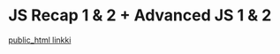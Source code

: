 # JS Recap 1 & 2 + Advanced JS 1 & 2

[public_html linkki](https://users.metropolia.fi/~tarunip/JSRecap-week2/)
